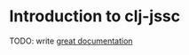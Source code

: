 # Introduction to clj-jssc

TODO: write [great documentation](http://jacobian.org/writing/what-to-write/)
